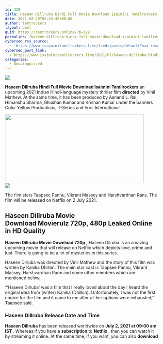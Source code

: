 ```yaml
---
id: 329
title: Haseen Dillruba Hindi Full Movie Download Isaimini Tamilrockers
date: 2021-08-29T06:20:42+00:00
author: tentrockers
layout: post
guid: https://tentrockers.online/?p=329
permalink: /haseen-dillruba-hindi-full-movie-download-isaimini-tamilrockers/
cyberseo_rss_source:
  - 'https://www.isaiminitamilrockers.live/feeds/posts/default?max-results=150&start-index=1'
cyberseo_post_link:
  - https://www.isaiminitamilrockers.live/2021/07/haseen-dillruba-hindi-full-movie.html
categories:
  - Uncategorized
---
```

<div class="media_block">
  <img src="https://1.bp.blogspot.com/-r735q6QBDOo/YN6FQHB-N_I/AAAAAAAAA-4/BX2ZJmUgTGYwvmw2U6nmCJBX2C_hygVDQCLcBGAsYHQ/s72-w457-h226-c/HASHINA-DILRUBA.jpg" class="media_thumbnail" />
</div>

<meta content="Haseen Dillruba Hindi Full Movie Download Isaimini Tamilrockers an upcoming 2021 Indian Hindi-language mystery thriller film directed &nbsp;by V..." name="twitter:description" />

  


<center>
</center>

**Haseen Dillruba Hindi Full Movie Download Isaimini Tamilrockers** an upcoming 2021 Indian Hindi-language mystery thriller film **directed**&nbsp;by Vinil Mathew.&nbsp;At the same time, it has been produced by Aanand L. Rai, Himanshu Sharma, Bhushan Kumar and Krishan Kumar under the banners Color Yellow Productions, T-Series and Eros International.

<div class="separator">
  <a href="https://1.bp.blogspot.com/-r735q6QBDOo/YN6FQHB-N_I/AAAAAAAAA-4/BX2ZJmUgTGYwvmw2U6nmCJBX2C_hygVDQCLcBGAsYHQ/s1280/HASHINA-DILRUBA.jpg"><img loading="lazy" border="0" data-original-height="720" data-original-width="1280" height="226" src="https://1.bp.blogspot.com/-r735q6QBDOo/YN6FQHB-N_I/AAAAAAAAA-4/BX2ZJmUgTGYwvmw2U6nmCJBX2C_hygVDQCLcBGAsYHQ/w457-h226/HASHINA-DILRUBA.jpg" width="457" /></a>
</div>



<div class="separator">
  <a href="https://bonepa.com/1d8ec7348b/2b6fd1dd06/?placementName=default"><img border="0" data-original-height="250" data-original-width="300" src="https://1.bp.blogspot.com/-nfbzYVobUik/YMlpOerzdgI/AAAAAAAAA3Y/aAupsOUs_WMY6Lv7R1OtZhI6OqaRh-YAwCPcBGAYYCw/s0/e854879156f0849f3d27a89db88ed039.png" /></a>
</div>

The film stars Taapsee Pannu, Vikrant Massey and Harshvardhan Rane.&nbsp;The film will be released on Netflix on 2 July 2021.

## <span id="Haseen-Dillruba-Movie-Download-Movierulz-720p-480p-Leaked-Online-in-HD-Quality">Haseen Dillruba Movie Download&nbsp;<strong>Movierulz</strong>&nbsp;720p, 480p Leaked Online in HD Quality</span>

**Haseen Dillruba Movie Download 720p**&nbsp;, Haseen Dilruba is an amazing upcoming movie that will release on Netflix which depicts love, crime and lust.&nbsp;There is going to be a lot of mysteries in this series.

Haseen Dilruba was directed by Vinil Mathew and the story of this film was written by Kanika Dhillon.&nbsp;The main star cast is Taapsee Pannu, Vikrant Massey, Harshvardhan Rane and some other members which are mentioned below.

“&#8217;Haseen Dilruba&#8217; was a film that I really loved about the day I heard the original idea from (writer) Kanika (Dhillon).&nbsp;Unfortunately, I was not the first choice for the film and it came to me after all her options were exhausted,” Taapsee said.

### <span id="Haseen-Dillruba-Release-Date-and-Time">Haseen Dillruba Release Date and Time</span>

**Haseen Dillruba**&nbsp;has&nbsp;been released worldwide&nbsp;on&nbsp;**July 2, 2021 at 09:00 am IST**&nbsp;.&nbsp;Whereas&nbsp;if you have a&nbsp;**subscription**&nbsp;to&nbsp;**Netflix**&nbsp;, then you can watch it by streaming it online.&nbsp;<span>At the same time, if you want,&nbsp;</span><span>you can also&nbsp;</span>**download**

<center>
</center>